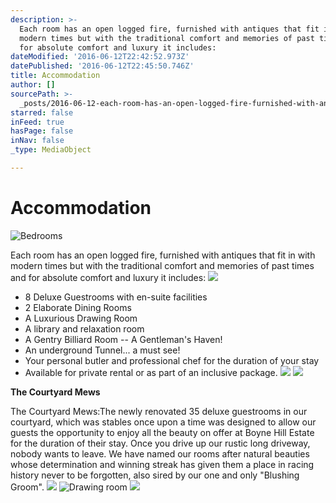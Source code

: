 ```yaml
---
description: >-
  Each room has an open logged fire, furnished with antiques that fit in with
  modern times but with the traditional comfort and memories of past times and
  for absolute comfort and luxury it includes:
dateModified: '2016-06-12T22:42:52.973Z'
datePublished: '2016-06-12T22:45:50.746Z'
title: Accommodation
author: []
sourcePath: >-
  _posts/2016-06-12-each-room-has-an-open-logged-fire-furnished-with-antiques-t.md
starred: false
inFeed: true
hasPage: false
inNav: false
_type: MediaObject

---
```

# Accommodation
![Bedrooms](https://the-grid-user-content.s3-us-west-2.amazonaws.com/ff192167-9cad-4a39-bc74-fe5f6a9de805.jpg)

Each room has an open logged fire, furnished with antiques that fit in with modern times but with the traditional comfort and memories of past times and for absolute comfort and luxury it includes:
![](https://the-grid-user-content.s3-us-west-2.amazonaws.com/e3d6c2fb-0373-4574-a9f5-feedb410d6bc.jpg)

* 8 Deluxe Guestrooms with en-suite facilities
* 2 Elaborate Dining Rooms
* A Luxurious Drawing Room
* A library and relaxation room
* A Gentry Billiard Room -- A Gentleman's Haven!
* An underground Tunnel... a must see!
* Your personal butler and professional chef for the duration of your stay
* Available for private rental or as part of an inclusive package.
![](https://the-grid-user-content.s3-us-west-2.amazonaws.com/76cc7eaf-f1a8-4825-b66c-1d28ec235948.jpg)
![](https://the-grid-user-content.s3-us-west-2.amazonaws.com/14d6fcef-931d-4728-9a31-dcfa448a8cea.jpg)

**The Courtyard Mews**

The Courtyard Mews:The newly renovated 35 deluxe guestrooms in our courtyard, which was stables once upon a time was designed to allow our guests the opportunity to enjoy all the beauty on offer at Boyne Hill Estate for the duration of their stay. Once you drive up our rustic long driveway, nobody wants to leave. We have named our rooms after natural beauties whose determination and winning streak has given them a place in racing history never to be forgotten, also sired by our one and only "Blushing Groom".
![](https://the-grid-user-content.s3-us-west-2.amazonaws.com/fb1ee0ae-86c6-455f-b5e7-73faadd73d0a.jpg)
![Drawing room](https://the-grid-user-content.s3-us-west-2.amazonaws.com/818a317b-e92f-4094-a956-3647fa6206f9.jpg)
![](https://the-grid-user-content.s3-us-west-2.amazonaws.com/fe4e1142-0175-455f-9837-5e137900f6ff.jpg)